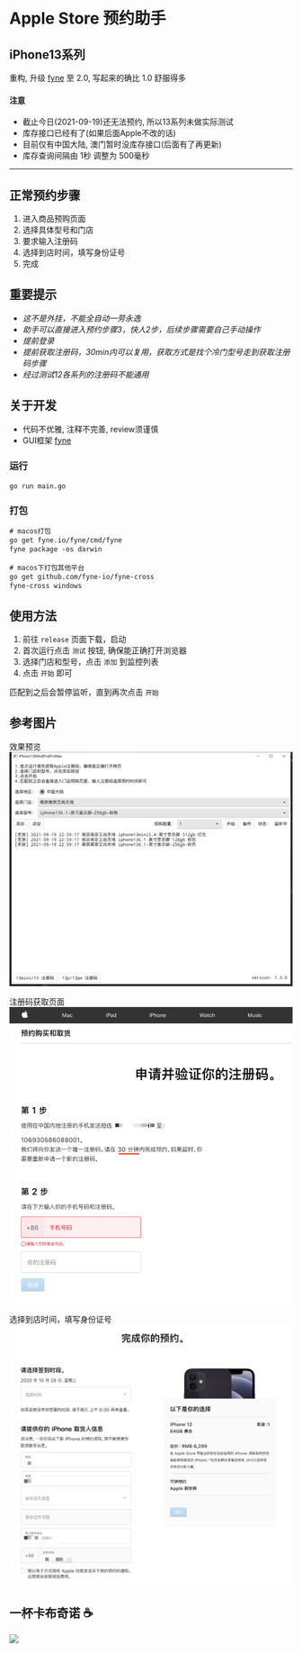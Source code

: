 # Apple Store 预约助手

## iPhone13系列
重构, 升级 [fyne](https://github.com/fyne-io/fyne) 至 2.0, 写起来的确比 1.0 舒服得多

#### 注意
* 截止今日(2021-09-19)还无法预约, 所以13系列未做实际测试
* 库存接口已经有了(如果后面Apple不改的话)
* 目前仅有中国大陆, 澳门暂时没库存接口(后面有了再更新)
* 库存查询间隔由 1秒 调整为 500毫秒

- - -

## 正常预约步骤
1. 进入商品预购页面
2. 选择具体型号和门店
3. 要求输入注册码
4. 选择到店时间，填写身份证号
5. 完成

## 重要提示
* *这不是外挂，不能全自动一劳永逸*
* *助手可以直接进入预约步骤3，快人2步，后续步骤需要自己手动操作*
* *提前登录*
* *提前获取注册码，30min内可以复用，获取方式是找个冷门型号走到获取注册码步骤*
* *经过测试12各系列的注册码不能通用*


## 关于开发
* 代码不优雅, 注释不完善, review须谨慎
* GUI框架 [fyne](https://github.com/fyne-io/fyne)

### 运行
```shell script
go run main.go
```

### 打包
```
# macos打包
go get fyne.io/fyne/cmd/fyne
fyne package -os darwin

# macos下打包其他平台
go get github.com/fyne-io/fyne-cross
fyne-cross windows
```

## 使用方法

1. 前往 `release` 页面下载，启动
2. 首次运行点击 `测试` 按钮, 确保能正确打开浏览器
3. 选择门店和型号，点击 `添加` 到监控列表
4. 点击 `开始` 即可

匹配到之后会暂停监听，直到再次点击 `开始`

## 参考图片

效果预览
![效果预览](./images/0.png)

注册码获取页面
![注册码获取页面](./images/1.png)

选择到店时间，填写身份证号
![选择到店时间，填写身份证号](./images/2.png)

## 一杯卡布奇诺 ☕️

<img src='https://tva1.sinaimg.cn/large/0081Kckwly1gls6d2nnicj30i00pcq9i.jpg' width='200px'/>
